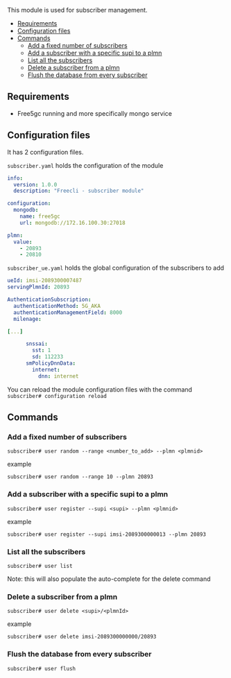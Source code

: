 
This module is used for subscriber management. 

- [Requirements](#requirements)
- [Configuration files](#configuration-files)
- [Commands](#commands)
  - [Add a fixed number of subscribers](#add-a-fixed-number-of-subscribers)
  - [Add a subscriber with a specific supi to a plmn](#add-a-subscriber-with-a-specific-supi-to-a-plmn)
  - [List all the subscribers](#list-all-the-subscribers)
  - [Delete a subscriber from a plmn](#delete-a-subscriber-from-a-plmn)
  - [Flush the database from every subscriber](#flush-the-database-from-every-subscriber)

## Requirements

- Free5gc running and more specifically mongo service

## Configuration files


It has 2 configuration files.

`subscriber.yaml` holds the configuration of the module
```yaml
info:
  version: 1.0.0
  description: "Freecli - subscriber module"

configuration:
  mongodb:
    name: free5gc
    url: mongodb://172.16.100.30:27018

plmn:
  value:
    - 20893
    - 20810
```

`subscriber_ue.yaml` holds the global configuration of the subscribers to add
```yaml
ueId: imsi-2089300007487
servingPlmnId: 20893

AuthenticationSubscription:
  authenticationMethod: 5G_AKA
  authenticationManagementField: 8000
  milenage:

[...]

      snssai:
        sst: 1
        sd: 112233
      smPolicyDnnData:
        internet:
          dnn: internet
```


You can reload the module configuration files with the command `subscriber# configuration reload`


## Commands

### Add a fixed number of subscribers

```
subscriber# user random --range <number_to_add> --plmn <plmnid>
```

example
```
subscriber# user random --range 10 --plmn 20893
```

### Add a subscriber with a specific supi to a plmn

```
subscriber# user register --supi <supi> --plmn <plmnid>
```

example
```
subscriber# user register --supi imsi-2089300000013 --plmn 20893
```

### List all the subscribers

```
subscriber# user list
```

Note: this will also populate the auto-complete for the delete command

### Delete a subscriber from a plmn

```
subscriber# user delete <supi>/<plmnId>
```

example
```
subscriber# user delete imsi-2089300000000/20893
```

### Flush the database from every subscriber

```
subscriber# user flush
```
